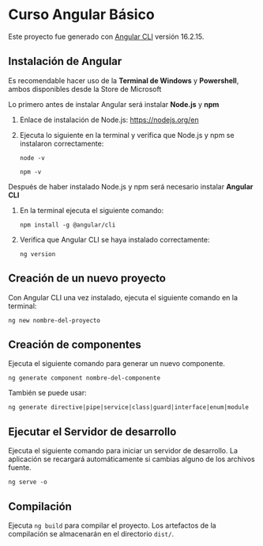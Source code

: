 # Curso Angular Básico

Este proyecto fue generado con [Angular CLI](https://github.com/angular/angular-cli) versión 16.2.15.

## Instalación de Angular

Es recomendable hacer uso de la **Terminal de Windows** y **Powershell**, ambos disponibles desde la Store de Microsoft 

Lo primero antes de instalar Angular será instalar **Node.js** y **npm**

1. Enlace de instalación de Node.js:  https://nodejs.org/en
   
2. Ejecuta lo siguiente en la terminal y verifica que Node.js y npm se instalaron correctamente:
   ```text
   node -v
   ```
   ```text
   npm -v
   ```
Después de haber instalado Node.js y npm será necesario instalar **Angular CLI**

1. En la terminal ejecuta el siguiente comando:
   ```text
   npm install -g @angular/cli
   ```
2. Verifica que Angular CLI se haya instalado correctamente:
   ```text
   ng version
   ```
   
## Creación de un nuevo proyecto
Con Angular CLI una vez instalado, ejecuta el siguiente comando en la terminal:
   ```text
   ng new nombre-del-proyecto
   ```

## Creación de componentes

Ejecuta el siguiente comando para generar un nuevo componente.

```text
ng generate component nombre-del-componente
```

También se puede usar:

```text 
ng generate directive|pipe|service|class|guard|interface|enum|module
```


## Ejecutar el Servidor de desarrollo

Ejecuta el siguiente comando para iniciar un servidor de desarrollo. La aplicación se recargará automáticamente si cambias alguno de los archivos fuente.

```text
ng serve -o
```

## Compilación

Ejecuta `ng build` para compilar el proyecto. Los artefactos de la compilación se almacenarán en el directorio `dist/`.

